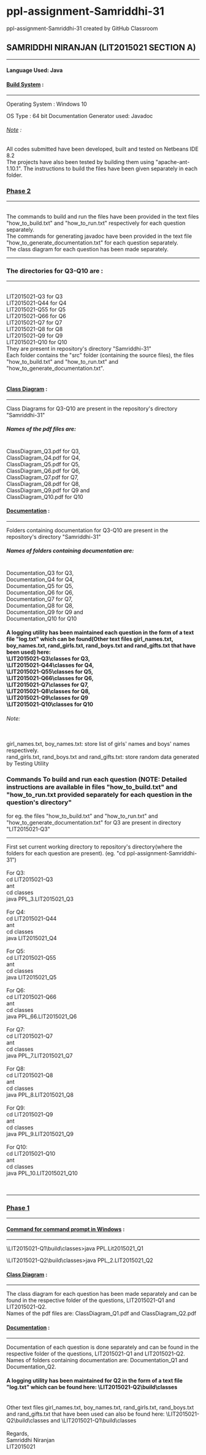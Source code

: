 # ppl-assignment-Samriddhi-31
ppl-assignment-Samriddhi-31 created by GitHub Classroom
<h2>SAMRIDDHI NIRANJAN (LIT2015021   SECTION A)</h2>
<hr>

<h4>Language Used: Java </h4>
<h4><u>Build System</u> :</h4>
<hr>
Operating System : Windows 10 <p>
OS Type : 64 bit
Documentation Generator used: Javadoc<p>
<h6><u>Note</u> :</h6>
<p>All codes submitted have been developed, built and tested on Netbeans IDE 8.2
<br>
The projects have also been tested by building them using "apache-ant-1.10.1". The instructions to build the files have been given separately in each folder.

<h3><u>Phase 2</u></h3>
<hr>
<br>
The commands to build and run the files have been provided in the text files "how_to_build.txt" and "how_to_run.txt" respectively for each question separately.
<br>
The commands for generating javadoc have been provided in the text file "how_to_generate_documentation.txt" for each question separately.
<br>
The class diagram for each question has been made separately.<br>
<hr>
<h3>The directories for Q3-Q10 are :</h3>
<hr>
<br>LIT2015021-Q3 for Q3<br>LIT2015021-Q44 for Q4<br>LIT2015021-Q55 for Q5<br>LIT2015021-Q66 for Q6<br>LIT2015021-Q7 for Q7<br>LIT2015021-Q8 for Q8<br>LIT2015021-Q9 for Q9<br>LIT2015021-Q10 for Q10
<br>They are present in repository's directory "Samriddhi-31"
<br>
Each folder contains the "src" folder (containing the source files), the files "how_to_build.txt" and "how_to_run.txt" and "how_to_generate_documentation.txt".
<br>
<br>
<h4><u>Class Diagram</u> :</h4>
<hr>
Class Diagrams  for Q3-Q10 are present in the repository's directory "Samriddhi-31"
<br>
<h5>Names of the pdf files are:</h5> <br>ClassDiagram_Q3.pdf for Q3, <br>ClassDiagram_Q4.pdf for Q4, <br>ClassDiagram_Q5.pdf for Q5, <br>ClassDiagram_Q6.pdf for Q6,<br>ClassDiagram_Q7.pdf for Q7,<br>ClassDiagram_Q8.pdf for Q8,<br>ClassDiagram_Q9.pdf for Q9 and<br>ClassDiagram_Q10.pdf for Q10

<h4><u>Documentation</u> :</h4>
<hr>
Folders containing documentation for Q3-Q10 are present in the repository's directory "Samriddhi-31"
<br>
<h5>Names of folders containing documentation are:</h5> <br>Documentation_Q3 for Q3,<br>Documentation_Q4 for Q4,<br>Documentation_Q5 for Q5,<br>Documentation_Q6 for Q6,<br>Documentation_Q7 for Q7, <br>Documentation_Q8 for Q8,<br>Documentation_Q9 for Q9 and <br>Documentation_Q10 for Q10  

<h4>A logging utility has been maintained each question in the form of a text file "log.txt" which can be found(Other text files girl_names.txt, boy_names.txt, rand_girls.txt, rand_boys.txt and rand_gifts.txt that have been used) here:
<br>\LIT2015021-Q3\classes for Q3,<br>\LIT2015021-Q44\classes for Q4,<br>\LIT2015021-Q55\classes for Q5,<br>\LIT2015021-Q66\classes for Q6,<br>\LIT2015021-Q7\classes for Q7,<br>\LIT2015021-Q8\classes for Q8,<br>\LIT2015021-Q9\classes for Q9<br>\LIT2015021-Q10\classes for Q10
<h6>Note:</h6>
<br>girl_names.txt, boy_names.txt: store list of girls' names and boys' names respectively.
<br>rand_girls.txt, rand_boys.txt and rand_gifts.txt: store random data generated by Testing Utility

<h3>Commands To build and run each question (NOTE: Detailed instructions are available in files "how_to_build.txt" and "how_to_run.txt provided separately for each question in the question's directory"</h3>
<p>for eg. the files "how_to_build.txt" and "how_to_run.txt" and "how_to_generate_documentation.txt" for Q3 are present in directory "LIT2015021-Q3"
<hr>
First set current working directory to repository's directory(where the folders for each question are present). (eg. "cd ppl-assignment-Samriddhi-31")
<br><br>
For Q3:<br>
cd LIT2015021-Q3<br>ant<br>cd classes<br>java PPL_3.LIT2015021_Q3<br><br>
For Q4:<br>
cd LIT2015021-Q44<br>ant<br>cd classes<br>java LIT2015021_Q4<br><br>
For Q5:<br>
cd LIT2015021-Q55<br>ant<br>cd classes<br>java LIT2015021_Q5<br><br>
For Q6:<br>
cd LIT2015021-Q66<br>ant<br>cd classes<br>java PPL_66.LIT2015021_Q6<br><br>
For Q7:<br>
cd LIT2015021-Q7<br>ant<br>cd classes<br>java PPL_7.LIT2015021_Q7<br><br>
For Q8:<br>
cd LIT2015021-Q8<br>ant<br>cd classes<br>java PPL_8.LIT2015021_Q8<br><br>
For Q9:<br>
cd LIT2015021-Q9<br>ant<br>cd classes<br>java PPL_9.LIT2015021_Q9<br><br>
For Q10:<br>
cd LIT2015021-Q10<br>ant<br>cd classes<br>java PPL_10.LIT2015021_Q10<br><br>
<br>
<hr>
<h3><u>Phase 1</u></h3>
<hr>
<h4><u>Command for command prompt in Windows</u> :</h4>
<hr>
\LIT2015021-Q1\build\classes>java PPL.Lit2015021_Q1
<p>
\LIT2015021-Q2\build\classes>java PPL_2.LIT2015021_Q2


<h4><u>Class Diagram</u> :</h4>
<hr>
The class diagram for each question has been made separately and can be found in the respective folder of the questions, LIT2015021-Q1 and LIT2015021-Q2.
<br>
Names of the pdf files are: ClassDiagram_Q1.pdf and ClassDiagram_Q2.pdf

<h4><u>Documentation</u> :</h4>
<hr>
Documentation of each question is done separately and can be found in the respective folder of the questions,  LIT2015021-Q1 and LIT2015021-Q2.
<br>
Names of folders containing documentation are: Documentation_Q1 and Documentation_Q2.

<h4>A logging utility has been maintained for Q2 in the form of a text file "log.txt" which can be found here: 
\LIT2015021-Q2\build\classes</h4>
<br> Other text files girl_names.txt, boy_names.txt, rand_girls.txt, rand_boys.txt and rand_gifts.txt that have been used can also be found here:
\LIT2015021-Q2\build\classes and \LIT2015021-Q1\build\classes
<br>
<br>
Regards,
<br>
Samriddhi Niranjan
<br>
LIT2015021
